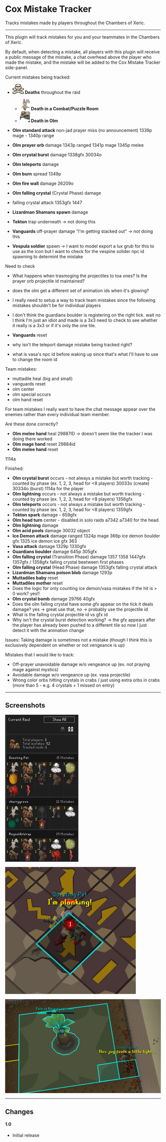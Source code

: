 # Cox Mistake Tracker

Tracks mistakes made by players throughout the Chambers of Xeric.

---
This plugin will track mistakes for you and your teammates in the Chambers of Xeric.

By default, when detecting a mistake, all players with this plugin will receive a public message of the mistake, a chat
overhead above the player who made the mistake, and the mistake will be added to the Cox Mistake Tracker side-panel.

Current mistakes being tracked:

* ![death](src/main/resources/com/coxmistaketracker/death.png) **Deaths** throughout the raid
    * ![death-combat-puzzle](src/main/resources/com/coxmistaketracker/death-akkha.png) **Death in a Combat/Puzzle Room**
    * ![death-zebak](src/main/resources/com/coxmistaketracker/death-zebak.png) **Death in Olm**
* **Olm standard attack** non-jad prayer miss (no announcement) 1339p mage - 1340p range
* **Olm prayer orb** damage 1343p ranged  1341p mage 1345p melee

* **Olm crystal burst** damage 1338gfx 30034o

* **Olm teleports** damage 
* **Olm burn** spread 1349p
* **Olm fire wall** damage 26209o
* **Olm falling crystal** (Crystal Phase) damage
* falling crystal attack 1353gfx 1447


* **Lizardman Shamans spawn** damage

* **Tekton** trap underneath -> not doing this
* **Vanguards** off-prayer damage "I'm getting stacked out" -> not doing this

* **Vespula soldier** spawn -> I want to model export a lux grub for this to use as the icon but I want to check for the vespine solider npc id spawning to determint the mistake


Need to check
* What happens when trasmoging the projectiles to toa ones? Is the prayer orb projectile id maintained?
* does the olm get a different set of animation ids when it's glowing?

* I really need to setup a way to track team mistakes since the following mistakes shouldn't be for individual players
* I don't think the guardians boulder is registering on the right tick. wait no I think I'm just an idiot and made is a 3x3
  need to check to see whether it really is a 3x3 or if it's only the one tile.
* **Vanguards** reset
* why isn't the teleport damage mistake being tracked right? 
* what is vasa's npc id before waking up since that's what I'll have to use to change the room id

Team mistakes:
* muttadile heal (big and small)
* vanguards reset
* olm center
* olm special occurs
* olm hand reset

For team mistakes I really want to have the chat message appear over the enemies rather than every individual team member.


Are these done correctly?
* **Olm melee hand** heal 29887ID -> doesn't seem like the tracker I was doing there worked
* **Olm mage hand** reset 29884id
* **Olm melee hand** reset



1114a

Finished:
* **Olm crystal burst** occurs - not always a mistake but worth tracking - counted by phase (ex. 1, 2, 3, head for <8 players) 30033o (create) 30334o (burst) 1114a for the player
* **Olm lightning** occurs - not always a mistake but worth tracking - counted by phase (ex. 1, 2, 3, head for <8 players) 1356gfx
* **Olm teleports** occurs - not always a mistake but worth tracking - counted by phase (ex. 1, 2, 3, head for <8 players) 1359gfx
* **Tekton spark** damage - 659gfx
* **Olm head turn** center - disabled in solo raids a7342 a7340 for the head
* **Olm lightning** damage
* **Olm acid pools** damage 30032 object
* **Ice Demon attack** damage ranged 1324p mage 366p ice demon boulder gfx 1325 ice demon ice gfx 363
* **Vasa attack** damage 1329p 1330gfx
* **Guardians boulder** damage 645p 305gfx
* **Olm falling crystal** (Transition Phase) damage 1357 1358 1447gfx 1357gfx / 1358gfx falling crystal beetween first phases
* **Olm falling crystal** (Head Phase) damage 1353gfx falling crystal attack
* **Lizardman Shamans poison blob** damage 1293p
* **Muttadiles baby** reset
* **Muttadiles mother** reset
* Does the logic for only counting ice demon/vasa mistakes if the hit is > 0 work? yes!!
* **Olm crystal bomb** damage 29766 40gfx
* Does the olm falling crystal have some gfx appear on the tick it deals damage? yes -> great use that, no -> probably use the projectile id
* What is the falling crystal projectile id vs gfx id
* Why isn't the crystal burst detection working? -> the gfx appears after the player has already been pushed to a different tile so now I just detect it with the animation change

Issues: Taking damage is sometimes not a mistake (though I think this is exclusively dependent on whether or not vengeance is up)

Mistakes that I would like to track:
* Off-prayer unavoidable damage w/o vengeance up (ex. not praying mage against mystics)
* Avoidable damage w/o vengeance up (ex. vasa projectile)
* Wrong color orbs hitting crystals in crabs / just using extra orbs in crabs (more than 5 - e.g. 4 crystals + 1 missed on entry)

---

## Screenshots

![panel-example](src/main/resources/com/coxmistaketracker/panel-example.png)

![death-example](src/main/resources/com/coxmistaketracker/death-example.png)

![crondis-example](src/main/resources/com/coxmistaketracker/crondis-example.png)

---

## Changes

#### 1.0

* Initial release